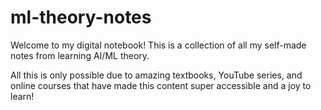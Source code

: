 # ml-theory-notes

Welcome to my digital notebook! This is a collection of all my self-made notes from learning AI/ML theory. 

All this is only possible due to amazing textbooks, YouTube series, and online courses that have made this content super accessible and a joy to learn! 
